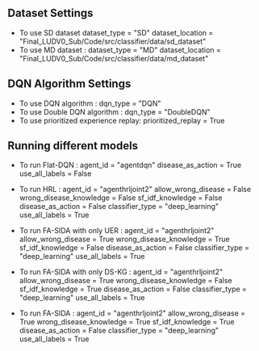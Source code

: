 ## Dataset Settings
- To use SD dataset 
    dataset_type = "SD"
    dataset_location = "Final_LUDV0_Sub/Code/src/classifier/data/sd_dataset"
- To use MD dataset :
    dataset_type = "MD"
    dataset_location = "Final_LUDV0_Sub/Code/src/classifier/data/md_dataset"

## DQN Algorithm Settings
- To use DQN algorithm : 
    dqn_type = "DQN"
- To use Double DQN algorithm :
    dqn_type = "DoubleDQN"
- To use prioritized experience replay:
    prioritized_replay = True
    
## Running different models
- To run Flat-DQN :
    agent_id = "agentdqn"
    disease_as_action = True
    use_all_labels = False
    
- To run HRL : 
    agent_id = "agenthrljoint2"
    allow_wrong_disease = False
    wrong_disease_knowledge = False
    sf_idf_knowledge = False
    disease_as_action = False
    classifier_type = "deep_learning"
    use_all_labels = True

- To run FA-SIDA with only UER :
    agent_id = "agenthrljoint2"
    allow_wrong_disease = True
    wrong_disease_knowledge = True
    sf_idf_knowledge = False
	disease_as_action = False
	classifier_type = "deep_learning"
	use_all_labels = True

- To run FA-SIDA with only DS-KG :
    agent_id = "agenthrljoint2"
    allow_wrong_disease = True
    wrong_disease_knowledge = False
    sf_idf_knowledge = True
	disease_as_action = False
	classifier_type = "deep_learning"
	use_all_labels = True

- To run FA-SIDA :
    agent_id = "agenthrljoint2"
    allow_wrong_disease = True
    wrong_disease_knowledge = True
    sf_idf_knowledge = True
	disease_as_action = False
	classifier_type = "deep_learning"
	use_all_labels = True
